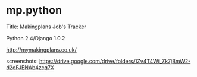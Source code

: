 # mp.python
Title: Makingplans Job's Tracker

Python 2.4/Django 1.0.2

http://mymakingplans.co.uk/

screenshots: https://drive.google.com/drive/folders/1Zv4T4Wi_Zk7jBmW2-d2oFJENAb4zcq7X
